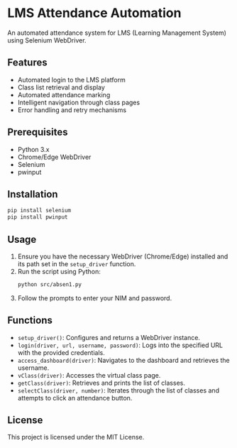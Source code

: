 # LMS Attendance Automation

An automated attendance system for LMS (Learning Management System) using Selenium WebDriver.

## Features

- Automated login to the LMS platform
- Class list retrieval and display
- Automated attendance marking
- Intelligent navigation through class pages
- Error handling and retry mechanisms

## Prerequisites

- Python 3.x
- Chrome/Edge WebDriver
- Selenium
- pwinput

## Installation

```bash
pip install selenium
pip install pwinput
```

## Usage

1. Ensure you have the necessary WebDriver (Chrome/Edge) installed and its path set in the `setup_driver` function.
2. Run the script using Python:
   ```bash
   python src/absen1.py
   ```
3. Follow the prompts to enter your NIM and password.

## Functions

- `setup_driver()`: Configures and returns a WebDriver instance.
- `login(driver, url, username, password)`: Logs into the specified URL with the provided credentials.
- `access_dashboard(driver)`: Navigates to the dashboard and retrieves the username.
- `vClass(driver)`: Accesses the virtual class page.
- `getClass(driver)`: Retrieves and prints the list of classes.
- `selectClass(driver, number)`: Iterates through the list of classes and attempts to click an attendance button.

## License

This project is licensed under the MIT License.


